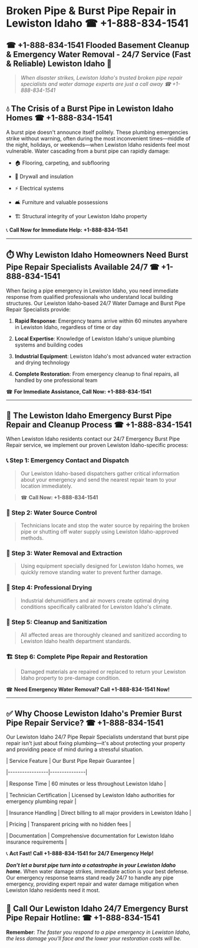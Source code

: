 # Broken Pipe & Burst Pipe Repair in Lewiston Idaho ☎ +1-888-834-1541  
## ☎ +1-888-834-1541 Flooded Basement Cleanup & Emergency Water Removal - 24/7 Service (Fast & Reliable) Lewiston Idaho 🚨  

> *When disaster strikes, Lewiston Idaho's trusted broken pipe repair specialists and water damage experts are just a call away ☎ +1-888-834-1541*  

## 💧 The Crisis of a Burst Pipe in Lewiston Idaho Homes ☎ +1-888-834-1541  

A burst pipe doesn't announce itself politely. These plumbing emergencies strike without warning, often during the most inconvenient times—middle of the night, holidays, or weekends—when Lewiston Idaho residents feel most vulnerable. Water cascading from a burst pipe can rapidly damage:  

* 🏠 Flooring, carpeting, and subflooring  
* 🧱 Drywall and insulation  
* ⚡ Electrical systems  
* 🛋️ Furniture and valuable possessions  
* 🏗️ Structural integrity of your Lewiston Idaho property  

📞 **Call Now for Immediate Help: +1-888-834-1541**  

---  

## ⏱️ Why Lewiston Idaho Homeowners Need Burst Pipe Repair Specialists Available 24/7 ☎ +1-888-834-1541  

When facing a pipe emergency in Lewiston Idaho, you need immediate response from qualified professionals who understand local building structures. Our Lewiston Idaho-based 24/7 Water Damage and Burst Pipe Repair Specialists provide:  

1. **Rapid Response**: Emergency teams arrive within 60 minutes anywhere in Lewiston Idaho, regardless of time or day  
2. **Local Expertise**: Knowledge of Lewiston Idaho's unique plumbing systems and building codes  
3. **Industrial Equipment**: Lewiston Idaho's most advanced water extraction and drying technology  
4. **Complete Restoration**: From emergency cleanup to final repairs, all handled by one professional team  

☎ **For Immediate Assistance, Call Now: +1-888-834-1541**  

---  

## 🔧 The Lewiston Idaho Emergency Burst Pipe Repair and Cleanup Process ☎ +1-888-834-1541  

When Lewiston Idaho residents contact our 24/7 Emergency Burst Pipe Repair service, we implement our proven Lewiston Idaho-specific process:  

### 📞 Step 1: Emergency Contact and Dispatch  
> Our Lewiston Idaho-based dispatchers gather critical information about your emergency and send the nearest repair team to your location immediately.  
> ☎ **Call Now: +1-888-834-1541**  

### 🚿 Step 2: Water Source Control  
> Technicians locate and stop the water source by repairing the broken pipe or shutting off water supply using Lewiston Idaho-approved methods.  

### 🌊 Step 3: Water Removal and Extraction  
> Using equipment specially designed for Lewiston Idaho homes, we quickly remove standing water to prevent further damage.  

### 💨 Step 4: Professional Drying  
> Industrial dehumidifiers and air movers create optimal drying conditions specifically calibrated for Lewiston Idaho's climate.  

### 🧼 Step 5: Cleanup and Sanitization  
> All affected areas are thoroughly cleaned and sanitized according to Lewiston Idaho health department standards.  

### 🏗️ Step 6: Complete Pipe Repair and Restoration  
> Damaged materials are repaired or replaced to return your Lewiston Idaho property to pre-damage condition.  

☎ **Need Emergency Water Removal? Call +1-888-834-1541 Now!**  

---  

## ✅ Why Choose Lewiston Idaho's Premier Burst Pipe Repair Service? ☎ +1-888-834-1541  

Our Lewiston Idaho 24/7 Pipe Repair Specialists understand that burst pipe repair isn't just about fixing plumbing—it's about protecting your property and providing peace of mind during a stressful situation.  

| Service Feature | Our Burst Pipe Repair Guarantee |  
|-----------------|---------------|  
| Response Time | 60 minutes or less throughout Lewiston Idaho |  
| Technician Certification | Licensed by Lewiston Idaho authorities for emergency plumbing repair |  
| Insurance Handling | Direct billing to all major providers in Lewiston Idaho |  
| Pricing | Transparent pricing with no hidden fees |  
| Documentation | Comprehensive documentation for Lewiston Idaho insurance requirements |  

📞 **Act Fast! Call +1-888-834-1541 for 24/7 Emergency Help!**  

***Don't let a burst pipe turn into a catastrophe in your Lewiston Idaho home.*** When water damage strikes, immediate action is your best defense. Our emergency response teams stand ready 24/7 to handle any pipe emergency, providing expert repair and water damage mitigation when Lewiston Idaho residents need it most.  

## 📱 Call Our Lewiston Idaho 24/7 Emergency Burst Pipe Repair Hotline: ☎ +1-888-834-1541  

**Remember**: *The faster you respond to a pipe emergency in Lewiston Idaho, the less damage you'll face and the lower your restoration costs will be.*